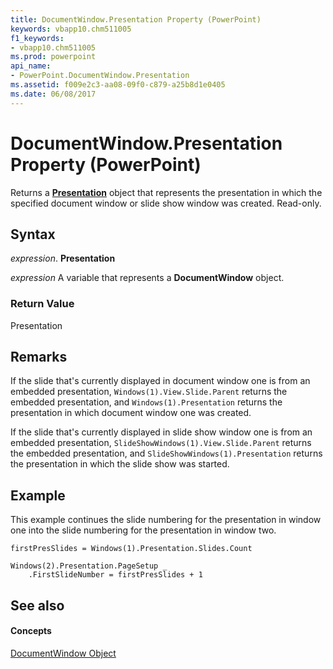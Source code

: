 ```yaml
---
title: DocumentWindow.Presentation Property (PowerPoint)
keywords: vbapp10.chm511005
f1_keywords:
- vbapp10.chm511005
ms.prod: powerpoint
api_name:
- PowerPoint.DocumentWindow.Presentation
ms.assetid: f009e2c3-aa08-09f0-c879-a25b8d1e0405
ms.date: 06/08/2017
---
```



# DocumentWindow.Presentation Property (PowerPoint)

Returns a  **[Presentation](PowerPoint.Presentation.md)** object that represents the presentation in which the specified document window or slide show window was created. Read-only.


## Syntax

 _expression_. **Presentation**

 _expression_ A variable that represents a **DocumentWindow** object.


### Return Value

Presentation


## Remarks

If the slide that's currently displayed in document window one is from an embedded presentation,  `Windows(1).View.Slide.Parent` returns the embedded presentation, and `Windows(1).Presentation` returns the presentation in which document window one was created.

If the slide that's currently displayed in slide show window one is from an embedded presentation,  `SlideShowWindows(1).View.Slide.Parent` returns the embedded presentation, and `SlideShowWindows(1).Presentation` returns the presentation in which the slide show was started.


## Example

This example continues the slide numbering for the presentation in window one into the slide numbering for the presentation in window two.


```
firstPresSlides = Windows(1).Presentation.Slides.Count

Windows(2).Presentation.PageSetup _
    .FirstSlideNumber = firstPresSlides + 1
```


## See also


#### Concepts


[DocumentWindow Object](PowerPoint.DocumentWindow.md)


